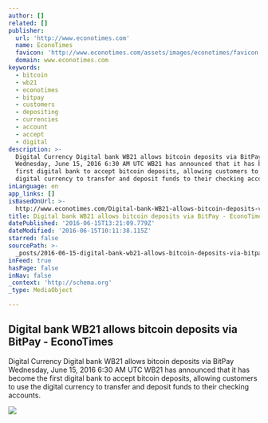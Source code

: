 ```yaml
---
author: []
related: []
publisher:
  url: 'http://www.econotimes.com'
  name: EconoTimes
  favicon: 'http://www.econotimes.com/assets/images/econotimes/favicon.ico'
  domain: www.econotimes.com
keywords:
  - bitcoin
  - wb21
  - econotimes
  - bitpay
  - customers
  - depositing
  - currencies
  - account
  - accept
  - digital
description: >-
  Digital Currency Digital bank WB21 allows bitcoin deposits via BitPay
  Wednesday, June 15, 2016 6:30 AM UTC WB21 has announced that it has become the
  first digital bank to accept bitcoin deposits, allowing customers to use the
  digital currency to transfer and deposit funds to their checking accounts.
inLanguage: en
app_links: []
isBasedOnUrl: >-
  http://www.econotimes.com/Digital-bank-WB21-allows-bitcoin-deposits-via-BitPay-221883
title: Digital bank WB21 allows bitcoin deposits via BitPay - EconoTimes
datePublished: '2016-06-15T13:21:09.779Z'
dateModified: '2016-06-15T10:11:38.115Z'
starred: false
sourcePath: >-
  _posts/2016-06-15-digital-bank-wb21-allows-bitcoin-deposits-via-bitpay-econo.md
inFeed: true
hasPage: false
inNav: false
_context: 'http://schema.org'
_type: MediaObject

---
```

<article style=""><h1>Digital bank WB21 allows bitcoin deposits via BitPay - EconoTimes</h1><p>Digital Currency Digital bank WB21 allows bitcoin deposits via BitPay Wednesday, June 15, 2016 6:30 AM UTC WB21 has announced that it has become the first digital bank to accept bitcoin deposits, allowing customers to use the digital currency to transfer and deposit funds to their checking accounts.</p><img src="http://www.econotimes.com/assets/uploads/20160615aabd381c091e60e39.jpg" /></article>